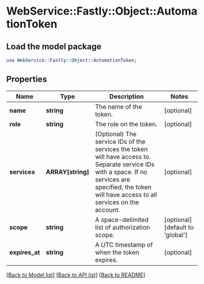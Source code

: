 # WebService::Fastly::Object::AutomationToken

## Load the model package
```perl
use WebService::Fastly::Object::AutomationToken;
```

## Properties
Name | Type | Description | Notes
------------ | ------------- | ------------- | -------------
**name** | **string** | The name of the token. | [optional] 
**role** | **string** | The role on the token. | [optional] 
**services** | **ARRAY[string]** | (Optional) The service IDs of the services the token will have access to. Separate service IDs with a space. If no services are specified, the token will have access to all services on the account.  | [optional] 
**scope** | **string** | A space-delimited list of authorization scope. | [optional] [default to &#39;global&#39;]
**expires_at** | **string** | A UTC timestamp of when the token expires. | [optional] 

[[Back to Model list]](../README.md#documentation-for-models) [[Back to API list]](../README.md#documentation-for-api-endpoints) [[Back to README]](../README.md)


